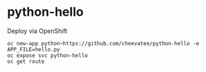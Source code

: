 # python-hello

Deploy via OpenShift
~~~
oc new-app python~https://github.com/cheevatee/python-hello -e APP_FILE=hello.py
oc expose svc python-hello
oc get route
~~~
